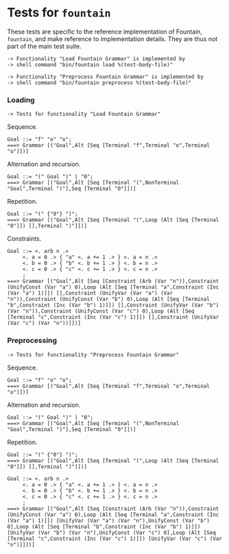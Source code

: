 Tests for `fountain`
====================

These tests are specific to the reference implementation
of Fountain, `fountain`, and make reference to implementation
details.  They are thus not part of the main test suite.

    -> Functionality "Load Fountain Grammar" is implemented by
    -> shell command "bin/fountain load %(test-body-file)"

    -> Functionality "Preprocess Fountain Grammar" is implemented by
    -> shell command "bin/fountain preprocess %(test-body-file)"

### Loading

    -> Tests for functionality "Load Fountain Grammar"

Sequence.

    Goal ::= "f" "o" "o";
    ===> Grammar [("Goal",Alt [Seq [Terminal "f",Terminal "o",Terminal "o"]])]

Alternation and recursion.

    Goal ::= "(" Goal ")" | "0";
    ===> Grammar [("Goal",Alt [Seq [Terminal "(",NonTerminal "Goal",Terminal ")"],Seq [Terminal "0"]])]

Repetition.

    Goal ::= "(" {"0"} ")";
    ===> Grammar [("Goal",Alt [Seq [Terminal "(",Loop (Alt [Seq [Terminal "0"]]) [],Terminal ")"]])]

Constraints.

    Goal ::= <. arb n .>
         <. a = 0 .> { "a" <. a += 1 .> } <. a = n .>
         <. b = 0 .> { "b" <. b += 1 .> } <. b = n .>
         <. c = 0 .> { "c" <. c += 1 .> } <. c = n .>
         ;
    ===> Grammar [("Goal",Alt [Seq [Constraint (Arb (Var "n")),Constraint (UnifyConst (Var "a") 0),Loop (Alt [Seq [Terminal "a",Constraint (Inc (Var "a") 1)]]) [],Constraint (UnifyVar (Var "a") (Var "n")),Constraint (UnifyConst (Var "b") 0),Loop (Alt [Seq [Terminal "b",Constraint (Inc (Var "b") 1)]]) [],Constraint (UnifyVar (Var "b") (Var "n")),Constraint (UnifyConst (Var "c") 0),Loop (Alt [Seq [Terminal "c",Constraint (Inc (Var "c") 1)]]) [],Constraint (UnifyVar (Var "c") (Var "n"))]])]

### Preprocessing

    -> Tests for functionality "Preprocess Fountain Grammar"

Sequence.

    Goal ::= "f" "o" "o";
    ===> Grammar [("Goal",Alt [Seq [Terminal "f",Terminal "o",Terminal "o"]])]

Alternation and recursion.

    Goal ::= "(" Goal ")" | "0";
    ===> Grammar [("Goal",Alt [Seq [Terminal "(",NonTerminal "Goal",Terminal ")"],Seq [Terminal "0"]])]

Repetition.

    Goal ::= "(" {"0"} ")";
    ===> Grammar [("Goal",Alt [Seq [Terminal "(",Loop (Alt [Seq [Terminal "0"]]) [],Terminal ")"]])]

    Goal ::= <. arb n .>
         <. a = 0 .> { "a" <. a += 1 .> } <. a = n .>
         <. b = 0 .> { "b" <. b += 1 .> } <. b = n .>
         <. c = 0 .> { "c" <. c += 1 .> } <. c = n .>
         ;
    ===> Grammar [("Goal",Alt [Seq [Constraint (Arb (Var "n")),Constraint (UnifyConst (Var "a") 0),Loop (Alt [Seq [Terminal "a",Constraint (Inc (Var "a") 1)]]) [UnifyVar (Var "a") (Var "n"),UnifyConst (Var "b") 0],Loop (Alt [Seq [Terminal "b",Constraint (Inc (Var "b") 1)]]) [UnifyVar (Var "b") (Var "n"),UnifyConst (Var "c") 0],Loop (Alt [Seq [Terminal "c",Constraint (Inc (Var "c") 1)]]) [UnifyVar (Var "c") (Var "n")]]])]
